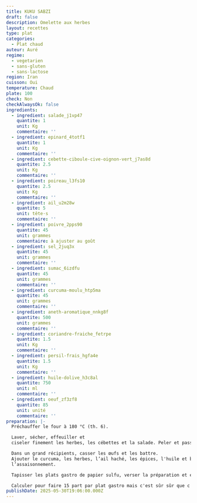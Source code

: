 ```yaml
---
title: KUKU SABZI
draft: false
description: Omelette aux herbes
layout: recettes
type: plat
categories:
  - Plat chaud
auteur: Auré
regime:
  - vegetarien
  - sans-gluten
  - sans-lactose
region: Iran
cuisson: Oui
temperature: Chaud
plate: 100
check: Non
checkAlwaysOk: false
ingredients:
  - ingredient: salade_j1vp47
    quantite: 1
    unit: Kg
    commentaire: ''
  - ingredient: epinard_4totf1
    quantite: 1
    unit: Kg
    commentaire: ''
  - ingredient: cebette-ciboule-cive-oignon-vert_j7as8d
    quantite: 2.5
    unit: Kg
    commentaire: ''
  - ingredient: poireau_l3fs10
    quantite: 2.5
    unit: Kg
    commentaire: ''
  - ingredient: ail_u2m28w
    quantite: 5
    unit: tête·s
    commentaire: ''
  - ingredient: poivre_2pps90
    quantite: 45
    unit: grammes
    commentaire: à ajuster au goût
  - ingredient: sel_2juq3x
    quantite: 45
    unit: grammes
    commentaire: ''
  - ingredient: sumac_6izdfu
    quantite: 45
    unit: grammes
    commentaire: ''
  - ingredient: curcuma-moulu_htp5ma
    quantite: 45
    unit: grammes
    commentaire: ''
  - ingredient: aneth-aromatique_nnkg8f
    quantite: 500
    unit: grammes
    commentaire: ''
  - ingredient: coriandre-fraiche_fetrpe
    quantite: 1.5
    unit: Kg
    commentaire: ''
  - ingredient: persil-frais_hgfa4e
    quantite: 1.5
    unit: Kg
    commentaire: ''
  - ingredient: huile-dolive_h3c8al
    quantite: 750
    unit: ml
    commentaire: ''
  - ingredient: oeuf_zf3zf8
    quantite: 85
    unit: unité
    commentaire: ''
preparation: |-
  Préchauffer le four à 180 °C (th. 6). 

  Laver, sécher, effeuiller et 
  ciseler finement les herbes, les cébettes et la salade. Peler et passer les gousses d'ail au presse-ail. 

  Dans un grand récipients, casser les œufs et les battre.
  Ajouter le curcuma, les herbes, l’ail haché, les épices, l'huile et bien mélanger. Goûter et rectifier 
  l’assaisonnement.

  Tapisser les plats gastro de papier sulfu, verser la préparation et enfourner pour 45 minutes.

  Calculer pour faire 15 part par plat gastro mais c'est sûr sûr que c'est ça. Déso
publishDate: 2025-05-30T19:06:00.000Z
---
```

